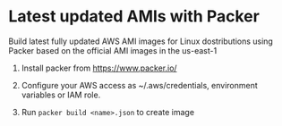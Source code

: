 # Latest updated AMIs with Packer

Build  latest fully updated AWS AMI images for Linux dostributions using Packer based on the official AMI images in the us-east-1

1. Install packer from https://www.packer.io/
2. Configure your AWS access as ~/.aws/credentials, environment variables or IAM role.

3. Run ```packer build <name>.json``` to create image
